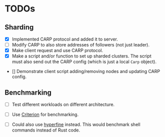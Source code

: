 # TODOs

## Sharding

- [x] Implemented CARP protocol and added it to server.
- [ ] Modify CARP to also store addresses of followers (not just leader).
- [x] Make client request and use CARP protocol.
- [x] Make a script and/or function to set up sharded clusters. The script must also send out the CARP config (which is just a local `Carp` object).
- [] Demonstrate client script adding/removing nodes and updating CARP config.

## Benchmarking

- [ ] Test different workloads on different architecture.
- [ ] Use [Criterion](https://github.com/tikv/raft-rs?tab=readme-ov-file#benchmarks) for benchmarking.
- [ ] Could also use [hyperfine](https://github.com/sharkdp/hyperfine) instead. This would benchmark shell commands instead of Rust code.


